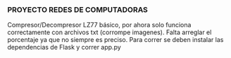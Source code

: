 ### PROYECTO REDES DE COMPUTADORAS
Compresor/Decompresor LZ77 básico, por ahora solo funciona correctamente con archivos txt (corrompe imagenes). Falta arreglar el porcentaje ya que no siempre es preciso.
Para correr se deben instalar las dependencias de Flask y correr app.py
